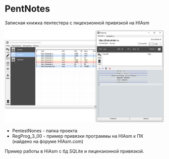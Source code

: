 # PentNotes
Записная книжка пентестера с лицензионной привязкой на HIAsm

![Image alt](https://github.com/the-Gross/PentNotes/blob/main/PentestNotes/Screenshot.png)

* PentestNones - папка проекта
* RegProg_3_00 - пример привязки программы на HIAsm к ПК (найдено на форуме HIAsm.com)

Пример работы в HiAsm с бд SQLite и лицензионной привязкой.
